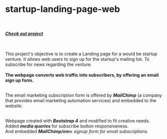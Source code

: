 
# startup-landing-page-web <br> <br>
<a href="https://mrshanx.github.io/startup-landing-page-web"><strong><em>Check out project</em></strong></a>

<br>
<br>
This project's objective is to create a Landing page for a would be startup venture. It allows web users to sign up for the startup's mailing list. To subscribe for news regarding the venture. <br><br>
<strong>The webpage converts web traffic into subscribers, by offering an email sign up form.</strong><br><br>

The email marketing subscription form is offered by <strong><em>MailChimp</em></strong> (a company that provides email marketing automation services) and embedded to the website. <br> <br>

Webpage created with <em><strong>Bootstrap 4</em></strong> and modified to fit creative needs.<br>
Added <em><strong>media queries</em></strong> for subscribe button responsiveness. <br>
And embedded <em><strong>MailChimp/em></strong> signup form for email subscriptions. 
